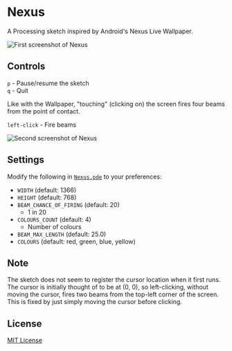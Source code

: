 # Nexus
A Processing sketch inspired by Android's Nexus Live Wallpaper.

![First screenshot of Nexus](https://github.com/adjl/Nexus/raw/master/img/screenshot0.png)

## Controls
`p` - Pause/resume the sketch  
`q` - Quit

Like with the Wallpaper, "touching" (clicking on) the screen fires four beams from the point of contact.

`left-click` - Fire beams

![Second screenshot of Nexus](https://github.com/adjl/Nexus/raw/master/img/screenshot1.png)

## Settings
Modify the following in [`Nexus.pde`](https://github.com/adjl/Nexus/raw/master/Nexus.pde) to your preferences:
- `WIDTH` (default: 1366)
- `HEIGHT` (default: 768)
- `BEAM_CHANCE_OF_FIRING` (default: 20)
  - 1 in 20
- `COLOURS_COUNT` (default: 4)
  - Number of colours
- `BEAM_MAX_LENGTH` (default: 25.0)
- `COLOURS` (default: red, green, blue, yellow)

## Note
The sketch does not seem to register the cursor location when it first runs.
The cursor is initially thought of to be at (0, 0), so left-clicking, without moving the cursor, fires two beams from the top-left corner of the screen.
This is fixed by just simply moving the cursor before clicking.

## License
[MIT License](https://github.com/adjl/Nexus/raw/master/LICENSE)

